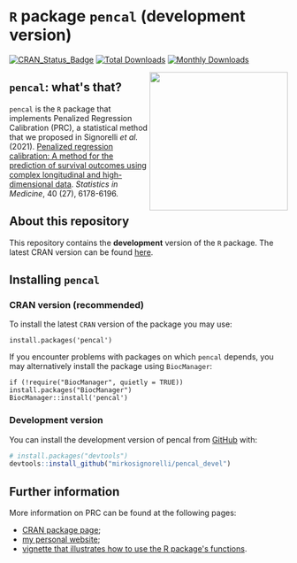 
# `R` package `pencal` (development version)

[![CRAN_Status_Badge](http://www.r-pkg.org/badges/version/pencal)](https://cran.r-project.org/package=pencal)
[![Total Downloads](http://cranlogs.r-pkg.org/badges/grand-total/pencal?color=orange)](http://cranlogs.r-pkg.org/badges/grand-total/pencal)
[![Monthly Downloads](http://cranlogs.r-pkg.org/badges/pencal)](http://cranlogs.r-pkg.org/badges/pencal)

<img src="https://user-images.githubusercontent.com/20061736/162180793-072613f0-a93e-4ef6-b0c4-b8d8a45d770a.png" align="right" alt="" width="250" />

## `pencal`: what's that?

`pencal` is the `R` package that implements Penalized Regression Calibration (PRC), a statistical method that we proposed in Signorelli *et al.* (2021). [Penalized regression calibration: A method for the prediction of survival outcomes using complex longitudinal and high-dimensional data](https://onlinelibrary.wiley.com/doi/10.1002/sim.9178). *Statistics in Medicine*, 40 (27), 6178-6196. 

## About this repository

This repository contains the **development** version of the `R` package. The latest CRAN version can be found [here](https://cran.r-project.org/web/packages/pencal/index.html).

## Installing `pencal`

### CRAN version (recommended)

To install the latest `CRAN` version of the package you may use:

```
install.packages('pencal')
```

If you encounter problems with packages on which `pencal` depends, you may alternatively install the package using `BiocManager`:

```
if (!require("BiocManager", quietly = TRUE)) install.packages("BiocManager")
BiocManager::install('pencal')
```

### Development version

You can install the development version of pencal from [GitHub](https://github.com/) with:

``` r
# install.packages("devtools")
devtools::install_github("mirkosignorelli/pencal_devel")
```

## Further information

More information on PRC can be found at the following pages:
* [CRAN package page](https://cran.r-project.org/web/packages/pencal/index.html);
* [my personal website](https://mirkosignorelli.github.io/r.html);
* [vignette that illustrates how to use the R package's functions](https://cran.r-project.org/web/packages/pencal/vignettes/pencal-vignette.html).
